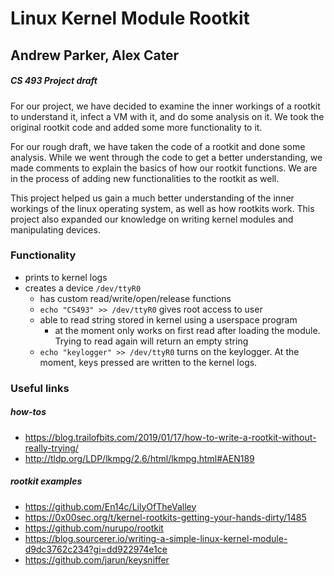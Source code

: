 # Linux Kernel Module Rootkit

## Andrew Parker, Alex Cater
##### CS 493 Project draft

For our project, we have decided to examine the inner workings of a rootkit to understand it,
infect a VM with it, and do some analysis on it. We took the original rootkit code and added some
more functionality to it.

For our rough draft, we have taken the code of a rootkit and done some analysis. While we went
through the code to get a better understanding, we made comments to explain the basics of how
our rootkit functions. We are in the process of adding new functionalities to the rootkit as well.

This project helped us gain a much better understanding of the inner workings of the linux operating
system, as well as how rootkits work. This project also expanded our knowledge on writing kernel modules
and manipulating devices.


### Functionality
* prints to kernel logs
* creates a device ``/dev/ttyR0``
  * has custom read/write/open/release functions
  * ``echo "CS493" >> /dev/ttyR0`` gives root access to user
  * able to read string stored in kernel using a userspace program
    - at the moment only works on first read after loading the module. Trying to read again will return an empty string
  * ``echo "keylogger" >> /dev/ttyR0`` turns on the keylogger. At the moment, keys pressed are written to the kernel logs.


### Useful links
##### how-tos
 * https://blog.trailofbits.com/2019/01/17/how-to-write-a-rootkit-without-really-trying/
 * http://tldp.org/LDP/lkmpg/2.6/html/lkmpg.html#AEN189

##### rootkit examples
* https://github.com/En14c/LilyOfTheValley
* https://0x00sec.org/t/kernel-rootkits-getting-your-hands-dirty/1485
* https://github.com/nurupo/rootkit
* https://blog.sourcerer.io/writing-a-simple-linux-kernel-module-d9dc3762c234?gi=dd922974e1ce
* https://github.com/jarun/keysniffer
